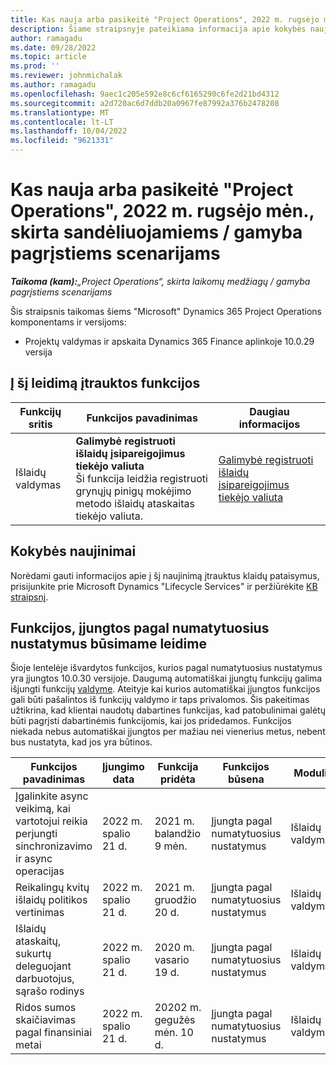 ```yaml
---
title: Kas nauja arba pasikeitė "Project Operations", 2022 m. rugsėjo mėn., skirta sandėliuojamiems / gamyba pagrįstiems scenarijams
description: Šiame straipsnyje pateikiama informacija apie kokybės naujinimus, kurie pasiekiami "Microsoft" Dynamics 365 Project Operations 2022 m. rugsėjo mėnesio leidime, skirtuose atsargomis / gamyba pagrįstiems scenarijams.
author: ramagadu
ms.date: 09/28/2022
ms.topic: article
ms.prod: ''
ms.reviewer: johnmichalak
ms.author: ramagadu
ms.openlocfilehash: 9aec1c205e592e8c6cf6165290c6fe2d21bd4312
ms.sourcegitcommit: a2d720ac6d7ddb20a0967fe87992a376b2478208
ms.translationtype: MT
ms.contentlocale: lt-LT
ms.lasthandoff: 10/04/2022
ms.locfileid: "9621331"
---
```

# <a name="whats-new-or-changed-in-project-operations-september-2022-for-stockedproduction-based-scenarios"></a>Kas nauja arba pasikeitė "Project Operations", 2022 m. rugsėjo mėn., skirta sandėliuojamiems / gamyba pagrįstiems scenarijams

_**Taikoma (kam):**„Project Operations“, skirta laikomų medžiagų / gamyba pagrįstiems scenarijams_

Šis straipsnis taikomas šiems "Microsoft" Dynamics 365 Project Operations komponentams ir versijoms:

- Projektų valdymas ir apskaita Dynamics 365 Finance aplinkoje 10.0.29 versija

## <a name="features-included-in-this-release"></a>Į šį leidimą įtrauktos funkcijos

| Funkcijų sritis | Funkcijos pavadinimas | Daugiau informacijos |
| --- | --- | --- |
| Išlaidų valdymas | **Galimybė registruoti išlaidų įsipareigojimus tiekėjo valiuta**<br>Ši funkcija leidžia registruoti grynųjų pinigų mokėjimo metodo išlaidų ataskaitas tiekėjo valiuta. | [Galimybė registruoti išlaidų įsipareigojimus tiekėjo valiuta](/dynamics365/project-operations/expense/posting-expense-reports#enable-the-ability-to-post-expense-liability-in-vendor-currency-for-cash-payment-method-feature) |

## <a name="quality-updates"></a>Kokybės naujinimai

Norėdami gauti informacijos apie į šį naujinimą įtrauktus klaidų pataisymus, prisijunkite prie Microsoft Dynamics "Lifecycle Services" ir peržiūrėkite [KB straipsnį](https://fix.lcs.dynamics.com/Issue/Details?bugId=726559).

## <a name="features-turned-on-by-default-in-upcoming-release"></a>Funkcijos, įjungtos pagal numatytuosius nustatymus būsimame leidime

Šioje lentelėje išvardytos funkcijos, kurios pagal numatytuosius nustatymus yra įjungtos 10.0.30 versijoje. Daugumą automatiškai įjungtų funkcijų galima išjungti funkcijų [valdyme](/dynamics365/fin-ops-core/fin-ops/get-started/feature-management/feature-management-overview). Ateityje kai kurios automatiškai įjungtos funkcijos gali būti pašalintos iš funkcijų valdymo ir taps privalomos. Šis pakeitimas užtikrina, kad klientai naudotų dabartines funkcijas, kad patobulinimai galėtų būti pagrįsti dabartinėmis funkcijomis, kai jos pridedamos. Funkcijos niekada nebus automatiškai įjungtos per mažiau nei vienerius metus, nebent bus nustatyta, kad jos yra būtinos.

| Funkcijos pavadinimas | Įjungimo data | Funkcija pridėta | Funkcijos būsena | Modulis |
| --- | --- | --- |--- |--- |
| Įgalinkite async veikimą, kai vartotojui reikia perjungti sinchronizavimo ir async operacijas | 2022 m. spalio 21 d. | 2021 m. balandžio 9 mėn. | Įjungta pagal numatytuosius nustatymus | Išlaidų valdymas |
| Reikalingų kvitų išlaidų politikos vertinimas | 2022 m. spalio 21 d. | 2021 m. gruodžio 20 d. | Įjungta pagal numatytuosius nustatymus | Išlaidų valdymas |
| Išlaidų ataskaitų, sukurtų deleguojant darbuotojus, sąrašo rodinys | 2022 m. spalio 21 d. | 2020 m. vasario 19 d. | Įjungta pagal numatytuosius nustatymus | Išlaidų valdymas |
| Ridos sumos skaičiavimas pagal finansiniai metai | 2022 m. spalio 21 d. | 20202 m. gegužės mėn. 10 d. | Įjungta pagal numatytuosius nustatymus | Išlaidų valdymas |

